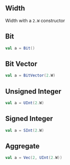 


## Width
Width with a `2.W` constructor

## Bit

```scala
val a = Bit()
``` 

## Bit Vector

```scala
val a = BitVector(2.W)
```

## Unsigned Integer

```scala
val a = UInt(2.W)
```

## Signed Integer

```scala
val a = SInt(2.W)
```

## Aggregate

```scala
val a = Vec(2, UInt(2.W))
```
